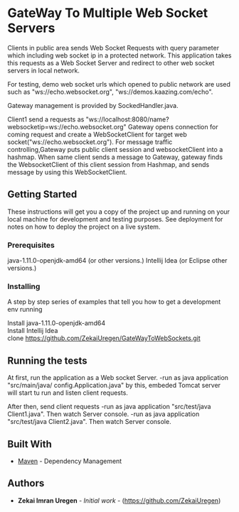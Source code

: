 # GateWay To Multiple Web Socket Servers

Clients in public area sends Web Socket Requests with query parameter which including web socket ip in a protected network.
This application takes this requests as a Web Socket Server and redirect to other web socket servers in local network.

For testing, demo web socket urls which opened to public network are used such as "ws://echo.websocket.org", "ws://demos.kaazing.com/echo".

Gateway management is provided by SockedHandler.java. 

Client1 send a requests as "ws://localhost:8080/name?websocketip=ws://echo.websocket.org"
Gateway opens connection for coming request and create a WebSocketClient for target web socket("ws://echo.websocket.org").
For message traffic controlling,Gateway puts public client session and websocketClient into a hashmap.
When same client sends a message to Gateway, gateway finds the WebsocketClient of this client session from Hashmap,
and sends message by using this WebSocketClient.

## Getting Started

These instructions will get you a copy of the project up and running on your local machine for development and testing purposes. See deployment for notes on how to deploy the project on a live system.

### Prerequisites

java-1.11.0-openjdk-amd64 (or other versions.)
Intellij Idea (or Eclipse other versions.)

### Installing

A step by step series of examples that tell you how to get a development env running

Install java-1.11.0-openjdk-amd64 <br />
Install Intellij Idea<br />
clone https://github.com/ZekaiUregen/GateWayToWebSockets.git

## Running the tests

At first, run the application as a Web socket Server. 
	-run as java application "src/main/java/ config.Application.java"
	 by this, embeded Tomcat server will start tu run and listen client requests. 

After then, send client requests 
        -run as java application "src/test/java Client1.java". Then watch Server console.
        -run as java application "src/test/java Client2.java". Then watch Server console.       

## Built With
* [Maven](https://maven.apache.org/) - Dependency Management


## Authors

* **Zekai Imran Uregen** - *Initial work* - (https://github.com/ZekaiUregen)


